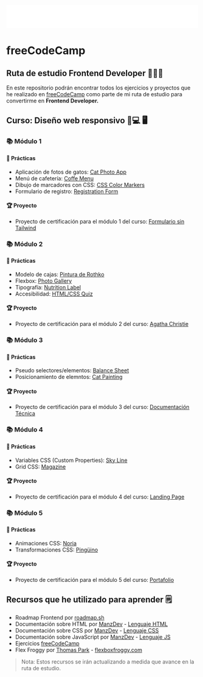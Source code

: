 ![Roadmap Frontend con freeCodeCamp](/assets/freeCodeCamp_logo.webp)

# freeCodeCamp

## Ruta de estudio Frontend Developer 👨🏻‍💻

En este repositorio podrán encontrar todos los ejercicios y proyectos que he realizado en [freeCodeCamp](https://freecodecamp.org) como parte de mi ruta de estudio para convertirme en **Frontend Developer.**

## Curso: Diseño web responsivo 📱💻 🖥️

### 📚 Módulo 1

#### 🧩 Prácticas

- Aplicación de fotos de gatos: [Cat Photo App](https://jhangch.github.io/freeCodeCamp/Practicas/CatPhotoApp)
- Menú de cafetería: [Coffe Menu](https://jhangch.github.io/freeCodeCamp/Practicas/CoffeeMenu)
- Dibujo de marcadores con CSS: [CSS Color Markers](https://jhangch.github.io/freeCodeCamp/Practicas/CSSColorMarkers)
- Formulario de registro: [Registration Form](https://jhangch.github.io/freeCodeCamp/Practicas/RegistrationForm)

#### 🏆 Proyecto

- Proyecto de certificación para el módulo 1 del curso: [Formulario sin Tailwind](https://jhangch.github.io/freeCodeCamp/Proyectos/SurveyForm)

### 📚 Módulo 2

#### 🧩 Prácticas

- Modelo de cajas: [Pintura de Rothko](https://jhangch.github.io/freeCodeCamp/Practicas/RothkoPainting)
- Flexbox: [Photo Gallery](https://jhangch.github.io/freeCodeCamp/Practicas/CSSFlexboxPhotoGallery)
- Tipografía: [Nutrition Label](https://jhangch.github.io/freeCodeCamp/Practicas/NutritionLabel)
- Accesibilidad: [HTML/CSS Quiz](https://jhangch.github.io/freeCodeCamp/Practicas/HTMLCSSQuiz)

#### 🏆 Proyecto

- Proyecto de certificación para el módulo 2 del curso: [Agatha Christie]()

### 📚 Módulo 3

#### 🧩 Prácticas

- Pseudo selectores/elementos: [Balance Sheet](https://jhangch.github.io/freeCodeCamp/Practicas/BalanceSheet)
- Posicionamiento de elemntos: [Cat Painting](https://jhangch.github.io/freeCodeCamp/Practicas/CatPainting)

#### 🏆 Proyecto

- Proyecto de certificación para el módulo 3 del curso: [Documentación Técnica]()

### 📚 Módulo 4

#### 🧩 Prácticas

- Variables CSS (Custom Properties): [Sky Line]()
- Grid CSS: [Magazine]()

#### 🏆 Proyecto

- Proyecto de certificación para el módulo 4 del curso: [Landing Page]()

### 📚 Módulo 5

#### 🧩 Prácticas

- Animaciones CSS: [Noria]()
- Transformaciones CSS: [Pingüino]()

#### 🏆 Proyecto

- Proyecto de certificación para el módulo 5 del curso: [Portafolio]()

## Recursos que he utilizado para aprender 🗒️

- Roadmap Frontend por [roadmap.sh](https://roadmap.sh/frontend)
- Documentación sobre HTML por [ManzDev](https://manz.dev) - [Lenguaje HTML](https://lenguajehtml.com)
- Documentación sobre CSS por [ManzDev](https://manz.dev) - [Lenguaje CSS](https://lenguajecss.com)
- Documentación sobre JavaScript por [ManzDev](https://manz.dev) - [Lenguaje JS](https://lenguajejs.com)
- Ejercicios [freeCodeCamp](https://www.freecodecamp.org/espanol/learn/2022/responsive-web-design/)
- Flex Froggy por [Thomas Park](https://thomaspark.co/) - [flexboxfroggy.com](https://flexboxfroggy.com/)

> Nota: Estos recursos se irán actualizando a medida que avance en la ruta de estudio.
